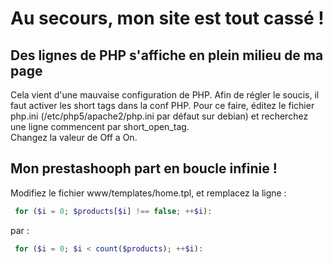 Au secours, mon site est tout cassé !
=====================================

Des lignes de PHP s'affiche en plein milieu de ma page
------------------------------------------------------
Cela vient d'une mauvaise configuration de PHP.
Afin de régler le soucis, il faut activer les short tags dans la conf PHP.
Pour ce faire, éditez le fichier php.ini (/etc/php5/apache2/php.ini par défaut sur debian) et recherchez une ligne commencent par short_open_tag.  
Changez la valeur de Off a On.  

Mon prestashooph part en boucle infinie !
-----------------------------------------
Modifiez le fichier www/templates/home.tpl, et remplacez la ligne :
```php
 for ($i = 0; $products[$i] !== false; ++$i):
```
par :
```php
 for ($i = 0; $i < count($products); ++$i):
```

